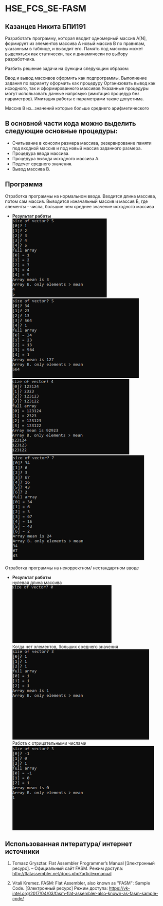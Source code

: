 # HSE_FCS_SE-FASM

## Казанцев Никита БПИ191
Разработать программу, которая вводит одномерный массив A[N], формирует из элементов массива A новый массив B по правилам, указанным в таблице, и выводит его. Память под массивы может выделяться как статически, так и динамически по выбору разработчика.

Разбить решение задачи на функции следующим образом:

Ввод и вывод массивов оформить как подпрограммы.
Выполнение задания по варианту оформить как процедуру
Организовать вывод как исходного, так и сформированного массивов
Указанные процедуры могут использовать данные напрямую (имитация процедур без параметров). Имитация работы с параметрами также допустима.

Массив B из...значений которые больше среднего арифметического

## В основной части кода можно выделить следующие основные процедуры:

 - Считывание в консоли размера массива, резервирование памяти под входной массив и под новый массив заданного размера.
 - Процедура ввода массива. 
 - Процедура вывода исходного массива A. 
 - Подсчет среднего значения.
 - Вывод массива B. 
 
## Программа
Отработка программы на нормальном вводе. Вводится длина массива, потом сам массив. Выводится изначальный массив и массив Б, где элементы - числа, большие чем среднее значение исходного массива
- **Результат работы**</br>
  ![](res1.PNG)
  ![](res2.PNG)
  ![](res3.PNG)
  ![](res4.PNG)
 

Отработка программы на некорректном/ нестандартном вводе
- **Результат работы**</br>
  нулевая длина массива</br>
  ![](res5.PNG)</br>
  Когда нет элементов, больших среднего значения</br>
  ![](res6.PNG)</br>
  Работа с отрицательными числами</br>
  ![](res7.PNG)</br>

  

## Использованная литература/ интернет источники
1. Tomasz Grysztar. Flat Assembler Programmer’s Manual [Электронный
ресурс]. – Официальный сайт FASM. Режим доступа:
http://flatassembler.net/docs.php?article=manual

2. Vitali Kremez. FASM: Flat Assembler, also known as "FASM": Sample Code. [Электронный
ресурс] Режим доступа: https://vk-intel.org/2017/04/03/fasm-flat-assembler-also-known-as-fasm-sample-code/
